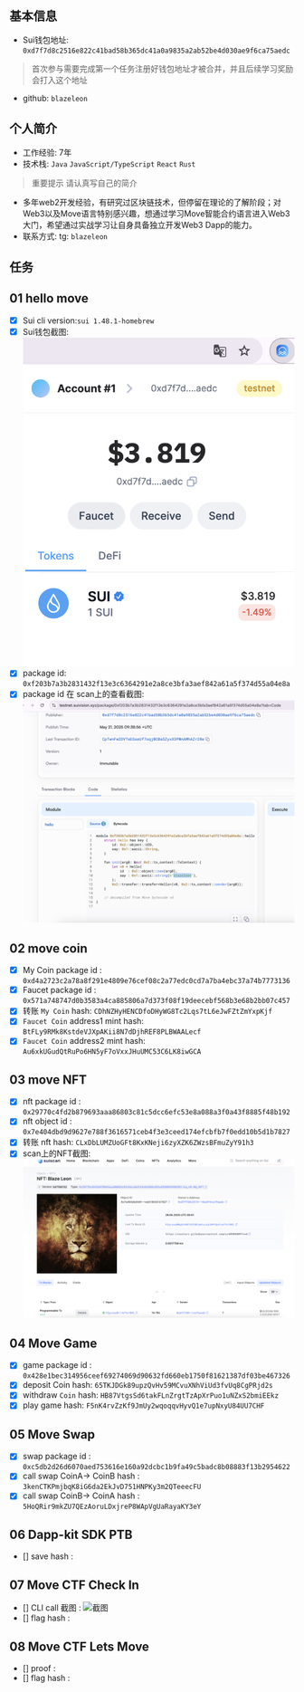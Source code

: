 ## 基本信息
- Sui钱包地址: `0xd7f7d8c2516e822c41bad58b365dc41a0a9835a2ab52be4d030ae9f6ca75aedc`
> 首次参与需要完成第一个任务注册好钱包地址才被合并，并且后续学习奖励会打入这个地址
- github: `blazeleon`

## 个人简介
- 工作经验: 7年
- 技术栈: `Java` `JavaScript/TypeScript` `React` `Rust`
> 重要提示 请认真写自己的简介
- 多年web2开发经验，有研究过区块链技术，但停留在理论的了解阶段；对Web3以及Move语言特别感兴趣，想通过学习Move智能合约语言进入Web3大门，希望通过实战学习让自身具备独立开发Web3 Dapp的能力。
- 联系方式: tg: `blazeleon` 

## 任务

##   01 hello move  
- [x] Sui cli version:`sui 1.48.1-homebrew`
- [x] Sui钱包截图: ![Sui钱包截图](./images/task1-wallet.png)
- [x] package id: `0xf203b7a3b2831432f13e3c6364291e2a8ce3bfa3aef842a61a5f374d55a04e8a`
- [x] package id 在 scan上的查看截图:![Scan截图](./images/task1-scan.png)

##   02 move coin
- [x] My Coin package id : `0xd4a2723c2a78a8f291e4809e76cef08c2a77edc0cd7a7ba4ebc37a74b7773136`
- [x] Faucet package id : `0x571a748747d0b3583a4ca885806a7d373f08f19deecebf568b3e68b2bb07c457`
- [x] 转账 `My Coin` hash: `CDhNZHyHENCDfoDHyWG8Tc2Lqs7tL6eJwFZtZmYxpKjf`
- [x] `Faucet Coin` address1 mint hash: `BtFLy9RMk8KstdeVJXpAKii8N7dDjhREF8PLBWAALecf`
- [x] `Faucet Coin` address2 mint hash: `Au6xkUGudQtRuPo6HN5yF7oVxxJHuUMC53C6LK8iwGCA`

##   03 move NFT
- [x] nft package id : `0x29770c4fd2b879693aaa86803c81c5dcc6efc53e8a088a3f0a43f8885f48b192`
- [x] nft object id : `0x7e404dbd9d9627e788f3616571ceb4f3e3ceed174efcbfb7f0edd10b5d1b7827`
- [x] 转账 nft  hash: `CLxDbLUMZUoGFt8KxKNeji6zyXZK6ZWzsBFmuZyY91h3`
- [x] scan上的NFT截图:![Scan截图](./images/task3-blazeleon-nft.png)

##   04 Move Game
- [x] game package id : `0x428e1bec314956ceef69274069d90632fd660eb1750f81621387df03be467326`
- [x] deposit Coin hash: `65TKJDGk89upzQvHv59MCvuXNhViUd3fvUq8CgPRjd2s`
- [x] withdraw `Coin` hash: `HB87VtgsSd6takFLnZrgtTzApXrPuo1uNZxS2bmiEEkz`
- [x] play game hash: `F5nK4rvZzKf9JmUy2wqoqqvHyvQ1e7upNxyU84UU7CHF`

##   05 Move Swap
- [x] swap package id : `0xc5db2d26d6070aed753616e160a92dcbc1b9fa49c5badc8b08883f13b2954622`
- [x] call swap CoinA-> CoinB  hash : `3kenCTKPmjbqK8iG6da2EkJvD751HNPKy3m2QTeeecFU`
- [x] call swap CoinB-> CoinA  hash : `5HoQRir9mkZU7QEzAoruLDxjreP8WApVgUaRayaKY3eY`

##   06 Dapp-kit SDK PTB
- [] save hash :

##   07 Move CTF Check In
- [] CLI call 截图 : ![截图](./images/你的图片地址)
- [] flag hash :

##   08 Move CTF Lets Move
- [] proof : 
- [] flag hash :

